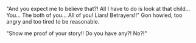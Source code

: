 "And you expect me to believe that?! All I have to do is look at that child... You... The both of you... All of you! Liars! Betrayers!!" Gon howled, too angry and too tired to be reasonable. 

"Show me proof of your story!! Do you have any?! No?!"